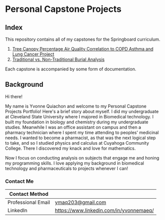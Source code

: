 # Personal Capstone Projects
## Index
 This repository contains all of my capstones for the Springboard curriculum. 

1. [Tree Canopy Percentage Air Quality Correlation to COPD Asthma and Lung Cancer Project](https://github.com/yuvemaq/Personal-Capstone-Projects/tree/main/Tree-Canopy-Percentage-Air-Quality-Correlation-to-COPD-Asthma-and-Lung-Cancer-Project-main)
3. [Traditional vs. Non-Traditional Burial Analysis](https://github.com/yuvemaq/Personal-Capstone-Projects/tree/main/Capstone-Traditional-vs-Nontraditional-Burial-Analysis-main)

Each capstone is accompanied by some form of documentation. 

## Background

Hi there! 

My name is Yvonne Quiachon and welcome to my Personal Capstone Projects Portfolio! Here's a brief story about myself. I did my undergraduate at Cleveland State University where I majored in Biomedical technology. I built my foundation in biology and chemistry during my undergraduate studies. Meanwhile I was an office assistant on campus and then a pharmacy technician where I spent my time attending to peoples' medicinal needs. I wanted to become a pharmacist, as that was the next logical step to take, and so I studied physics and calculus at Cuyahoga Community College. There I discovered my knack and love for mathematics.

Now I focus on conducting analysis on subjects that engage me and honing my programming skills. I love applying my background in biomedical technology and pharmaceuticals to projects whenever I can!

### Contact Me

| Contact Method |  |
| --- | --- |
| Professional Email | ymaq203@gmail.com |
| LinkedIn | https://www.linkedin.com/in/yvonnemaeq/ |

